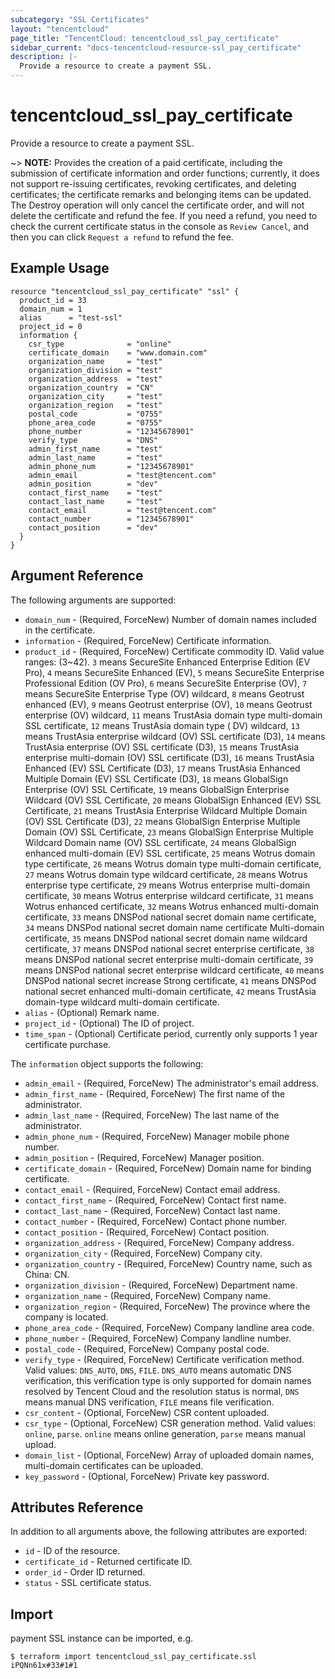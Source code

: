 ```yaml
---
subcategory: "SSL Certificates"
layout: "tencentcloud"
page_title: "TencentCloud: tencentcloud_ssl_pay_certificate"
sidebar_current: "docs-tencentcloud-resource-ssl_pay_certificate"
description: |-
  Provide a resource to create a payment SSL.
---
```


# tencentcloud_ssl_pay_certificate

Provide a resource to create a payment SSL.

~> **NOTE:** Provides the creation of a paid certificate, including the submission of certificate information and order functions;
currently, it does not support re-issuing certificates, revoking certificates, and deleting certificates; the certificate remarks
and belonging items can be updated. The Destroy operation will only cancel the certificate order, and will not delete the
certificate and refund the fee. If you need a refund, you need to check the current certificate status in the console
as `Review Cancel`, and then you can click `Request a refund` to refund the fee.

## Example Usage

```hcl
resource "tencentcloud_ssl_pay_certificate" "ssl" {
  product_id = 33
  domain_num = 1
  alias      = "test-ssl"
  project_id = 0
  information {
    csr_type              = "online"
    certificate_domain    = "www.domain.com"
    organization_name     = "test"
    organization_division = "test"
    organization_address  = "test"
    organization_country  = "CN"
    organization_city     = "test"
    organization_region   = "test"
    postal_code           = "0755"
    phone_area_code       = "0755"
    phone_number          = "12345678901"
    verify_type           = "DNS"
    admin_first_name      = "test"
    admin_last_name       = "test"
    admin_phone_num       = "12345678901"
    admin_email           = "test@tencent.com"
    admin_position        = "dev"
    contact_first_name    = "test"
    contact_last_name     = "test"
    contact_email         = "test@tencent.com"
    contact_number        = "12345678901"
    contact_position      = "dev"
  }
}
```

## Argument Reference

The following arguments are supported:

* `domain_num` - (Required, ForceNew) Number of domain names included in the certificate.
* `information` - (Required, ForceNew) Certificate information.
* `product_id` - (Required, ForceNew) Certificate commodity ID. Valid value ranges: (3~42). `3` means SecureSite Enhanced Enterprise Edition (EV Pro), `4` means SecureSite Enhanced (EV), `5` means SecureSite Enterprise Professional Edition (OV Pro), `6` means SecureSite Enterprise (OV), `7` means SecureSite Enterprise Type (OV) wildcard, `8` means Geotrust enhanced (EV), `9` means Geotrust enterprise (OV), `10` means Geotrust enterprise (OV) wildcard, `11` means TrustAsia domain type multi-domain SSL certificate, `12` means TrustAsia domain type ( DV) wildcard, `13` means TrustAsia enterprise wildcard (OV) SSL certificate (D3), `14` means TrustAsia enterprise (OV) SSL certificate (D3), `15` means TrustAsia enterprise multi-domain (OV) SSL certificate (D3), `16` means TrustAsia Enhanced (EV) SSL Certificate (D3), `17` means TrustAsia Enhanced Multiple Domain (EV) SSL Certificate (D3), `18` means GlobalSign Enterprise (OV) SSL Certificate, `19` means GlobalSign Enterprise Wildcard (OV) SSL Certificate, `20` means GlobalSign Enhanced (EV) SSL Certificate, `21` means TrustAsia Enterprise Wildcard Multiple Domain (OV) SSL Certificate (D3), `22` means GlobalSign Enterprise Multiple Domain (OV) SSL Certificate, `23` means GlobalSign Enterprise Multiple Wildcard Domain name (OV) SSL certificate, `24` means GlobalSign enhanced multi-domain (EV) SSL certificate, `25` means Wotrus domain type certificate, `26` means Wotrus domain type multi-domain certificate, `27` means Wotrus domain type wildcard certificate, `28` means Wotrus enterprise type certificate, `29` means Wotrus enterprise multi-domain certificate, `30` means Wotrus enterprise wildcard certificate, `31` means Wotrus enhanced certificate, `32` means Wotrus enhanced multi-domain certificate, `33` means DNSPod national secret domain name certificate, `34` means DNSPod national secret domain name certificate Multi-domain certificate, `35` means DNSPod national secret domain name wildcard certificate, `37` means DNSPod national secret enterprise certificate, `38` means DNSPod national secret enterprise multi-domain certificate, `39` means DNSPod national secret enterprise wildcard certificate, `40` means DNSPod national secret increase Strong certificate, `41` means DNSPod national secret enhanced multi-domain certificate, `42` means TrustAsia domain-type wildcard multi-domain certificate.
* `alias` - (Optional) Remark name.
* `project_id` - (Optional) The ID of project.
* `time_span` - (Optional) Certificate period, currently only supports 1 year certificate purchase.

The `information` object supports the following:

* `admin_email` - (Required, ForceNew) The administrator's email address.
* `admin_first_name` - (Required, ForceNew) The first name of the administrator.
* `admin_last_name` - (Required, ForceNew) The last name of the administrator.
* `admin_phone_num` - (Required, ForceNew) Manager mobile phone number.
* `admin_position` - (Required, ForceNew) Manager position.
* `certificate_domain` - (Required, ForceNew) Domain name for binding certificate.
* `contact_email` - (Required, ForceNew) Contact email address.
* `contact_first_name` - (Required, ForceNew) Contact first name.
* `contact_last_name` - (Required, ForceNew) Contact last name.
* `contact_number` - (Required, ForceNew) Contact phone number.
* `contact_position` - (Required, ForceNew) Contact position.
* `organization_address` - (Required, ForceNew) Company address.
* `organization_city` - (Required, ForceNew) Company city.
* `organization_country` - (Required, ForceNew) Country name, such as China: CN.
* `organization_division` - (Required, ForceNew) Department name.
* `organization_name` - (Required, ForceNew) Company name.
* `organization_region` - (Required, ForceNew) The province where the company is located.
* `phone_area_code` - (Required, ForceNew) Company landline area code.
* `phone_number` - (Required, ForceNew) Company landline number.
* `postal_code` - (Required, ForceNew) Company postal code.
* `verify_type` - (Required, ForceNew) Certificate verification method. Valid values: `DNS_AUTO`, `DNS`, `FILE`. `DNS_AUTO` means automatic DNS verification, this verification type is only supported for domain names resolved by Tencent Cloud and the resolution status is normal, `DNS` means manual DNS verification, `FILE` means file verification.
* `csr_content` - (Optional, ForceNew) CSR content uploaded.
* `csr_type` - (Optional, ForceNew) CSR generation method. Valid values: `online`, `parse`. `online` means online generation, `parse` means manual upload.
* `domain_list` - (Optional, ForceNew) Array of uploaded domain names, multi-domain certificates can be uploaded.
* `key_password` - (Optional, ForceNew) Private key password.

## Attributes Reference

In addition to all arguments above, the following attributes are exported:

* `id` - ID of the resource.
* `certificate_id` - Returned certificate ID.
* `order_id` - Order ID returned.
* `status` - SSL certificate status.


## Import

payment SSL instance can be imported, e.g.

```
$ terraform import tencentcloud_ssl_pay_certificate.ssl iPQNn61x#33#1#1
```

